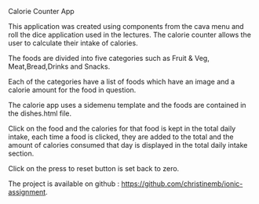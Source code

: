 Calorie Counter App

This application was created using components from the cava menu and roll the dice application used in the lectures.
The calorie counter allows the user to calculate their intake of calories.

The foods are divided into five categories such as Fruit & Veg, Meat,Bread,Drinks and Snacks.

Each of the categories have a list of foods which have an image and a calorie amount for the food in question.

The calorie app uses a sidemenu template and the foods are contained in the dishes.html file.

Click on the food and the calories for that food is kept in the total daily intake, each time a food is clicked, they are added to the total and the amount of 
calories consumed that day is displayed in the total daily intake section.

Click on the press to reset button is set back to zero.

The project is available on github : https://github.com/christinemb/ionic-assignment.
